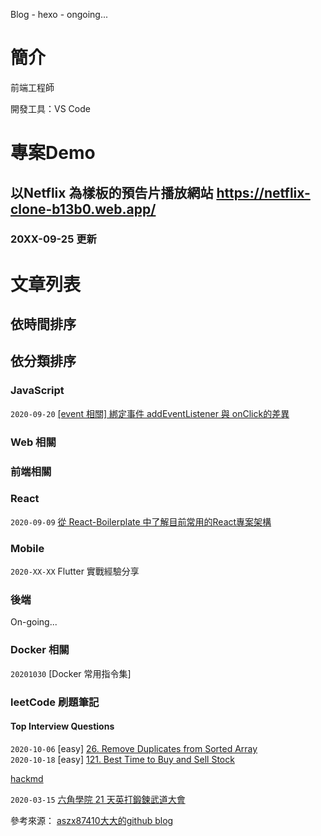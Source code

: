 Blog - hexo - ongoing...

# 簡介

前端工程師

開發工具：VS Code

# 專案Demo

## 以Netflix 為樣板的預告片播放網站 https://netflix-clone-b13b0.web.app/

### 20XX-09-25 更新

# 文章列表

## 依時間排序


## 依分類排序

### JavaScript
`2020-09-20`  [[event 相關] 綁定事件 addEventListener 與 onClick的差異](https://github.com/digleg/blog/issues/4)  


### Web 相關

### 前端相關

### React
`2020-09-09`  [從 React-Boilerplate 中了解目前常用的React專案架構](https://github.com/digleg/blog/issues/1)  

### Mobile
`2020-XX-XX`  Flutter 實戰經驗分享

### 後端
On-going...

### Docker 相關
`20201030` [Docker 常用指令集]

### leetCode 刷題筆記

#### Top Interview Questions

`2020-10-06`  [easy] [26. Remove Duplicates from Sorted Array](https://hackmd.io/CpM-UdH2TkWSaxD-fJMl3A?view#easy-26-Remove-Duplicates-from-Sorted-Array) <br>
`2020-10-18`  [easy] [121. Best Time to Buy and Sell Stock](https://hackmd.io/CpM-UdH2TkWSaxD-fJMl3A?both#easy-121-Best-Time-to-Buy-and-Sell-Stock)

[hackmd](https://hackmd.io/CpM-UdH2TkWSaxD-fJMl3A)

`2020-03-15` [六角學院 21 天英打鍛鍊武道大會](https://github.com/digleg/blog/issues/2)


參考來源： [aszx87410大大的github blog](https://github.com/aszx87410/blog)

